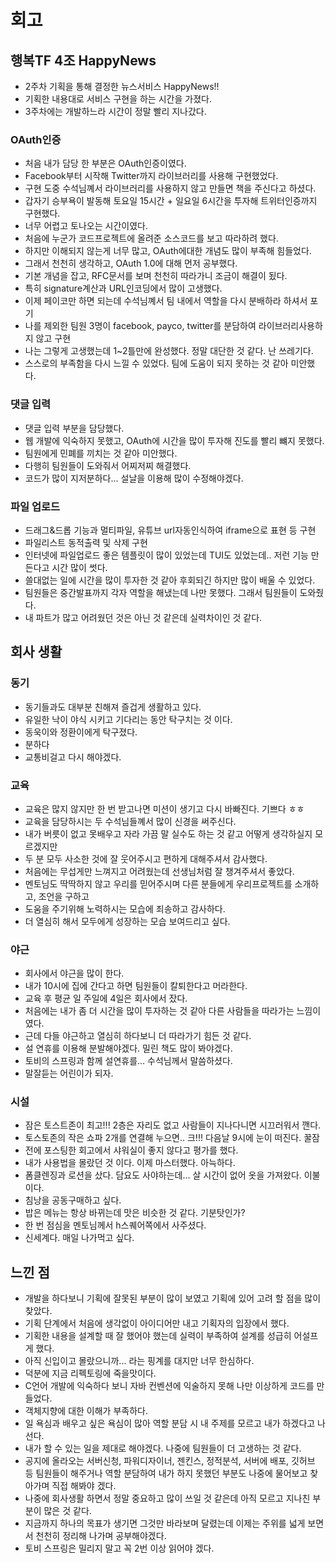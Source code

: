 # 회고

## 행복TF 4조 HappyNews

- 2주차 기획을 통해 결정한 뉴스서비스 HappyNews!!
- 기획한 내용대로 서비스 구현을 하는 시간을 가졌다.
- 3주차에는 개발하느라 시간이 정말 빨리 지나갔다.

### OAuth인증

- 처음 내가 담당 한 부분은 OAuth인증이였다.
- Facebook부터 시작해 Twitter까지 라이브러리를 사용해 구현했었다.
- 구현 도중 수석님꼐서 라이브러리를 사용하지 않고 만들면 책을 주신다고 하셨다.
- 갑자기 승부욕이 발동해 토요일 15시간 + 일요일 6시간을 투자해 트위터인증까지 구현했다.
- 너무 어렵고 토나오는 시간이였다.
- 처음에 누군가 코드프로젝트에 올려준 소스코드를 보고 따라하려 했다.
- 하지만 이해되지 않는게 너무 많고, OAuth에대한 개념도 많이 부족해 힘들었다.
- 그래서 천천히 생각하고, OAuth 1.0에 대해 먼저 공부했다.
- 기본 개념을 잡고, RFC문서를 보며 천천히 따라가니 조금이 해결이 됬다.
- 특히 signature계산과 URL인코딩에서 많이 고생했다.
- 이제 페이코만 하면 되는데 수석님꼐서 팀 내에서 역할을 다시 분배하라 하셔서 포기
- 나를 제외한 팀원 3명이 facebook, payco, twitter를 분담하여 라이브러리사용하지 않고 구현
- 나는 그렇게 고생했는데 1~2틀만에 완성했다. 정말 대단한 것 같다. 난 쓰레기다.
- 스스로의 부족함을 다시 느낄 수 있었다. 팀에 도움이 되지 못하는 것 같아 미안했다.

### 댓글 입력

- 댓글 입력 부분을 담당했다.
- 웹 개발에 익숙하지 못했고, OAuth에 시간을 많이 투자해 진도를 빨리 뺴지 못했다.
- 팀원에게 민폐를 끼치는 것 같아 미안했다.
- 다행히 팀원들이 도와줘서 어찌저찌 해결했다.
- 코드가 많이 지저분하다... 설날을 이용해 많이 수정해야겠다.

### 파일 업로드

- 드래그&드롭 기능과 멀티파일, 유튜브 url자동인식하여 iframe으로 표현 등 구현
- 파일리스트 동적출력 및 삭제 구현
- 인터넷에 파일업로드 좋은 템플릿이 많이 있었는데 TUI도 있었는데.. 저런 기능 만든다고 시간 많이 썻다.
- 쓸대없는 일에 시간을 많이 투자한 것 같아 후회되긴 하지만 많이 배울 수 있었다.
- 팀원들은 중간발표까지 각자 역할을 해냈는데 나만 못했다. 그래서 팀원들이 도와줬다. 
- 내 파트가 많고 어려웠던 것은 아닌 것 같은데 실력차이인 것 같다.

## 회사 생활

### 동기

- 동기들과도 대부분 친해져 즐겁게 생활하고 있다.
- 유일한 낙이 야식 시키고 기다리는 동안 탁구치는 것 이다.
- 동욱이와 정환이에게 탁구졌다.
- 분하다
- 교통비걸고 다시 해야겠다.

### 교육
- 교육은 많지 않지만 한 번 받고나면 미션이 생기고 다시 바빠진다. 기쁘다 ㅎㅎ
- 교육을 담당하시는 두 수석님들꼐서 많이 신경을 써주신다.
- 내가 버릇이 없고 못배우고 자라 가끔 말 실수도 하는 것 같고 어떻게 생각하실지 모르겠지만
- 두 분 모두 사소한 것에 잘 웃어주시고 편하게 대해주셔서 감사했다.
- 처음에는 무섭게만 느껴지고 어려웠는데 선생님처럼 잘 챙겨주셔서 좋았다. 
- 멘토님도 딱딱하지 않고 우리를 믿어주시며 다른 분들에게 우리프로젝트를 소개하고, 조언을 구하고
- 도움을 주기위해 노력하시는 모습에 죄송하고 감사하다. 
- 더 열심히 해서 모두에게 성장하는 모습 보여드리고 싶다.

### 야근

- 회사에서 야근을 많이 한다.
- 내가 10시에 집에 간다고 하면 팀원들이 칼퇴한다고 머라한다.
- 교육 후 평균 일 주일에 4일은 회사에서 잤다.
- 처음에는 내가 좀 더 시간을 많이 투자하는 것 같아 다른 사람들을 따라가는 느낌이였다.
- 근데 다들 야근하고 열심히 하다보니 더 따라가기 힘든 것 같다.
- 설 연휴를 이용해 분발해야겠다. 밀린 책도 많이 봐야겠다.
- 토비의 스프링과 함께 설연휴를... 수석님께서 말씀하셨다. 
- 말잘듣는 어린이가 되자.

### 시설

- 잠은 토스트존이 최고!!! 2층은 자리도 없고 사람들이 지나다니면 시끄러워서 깬다.
- 토스토존의 작은 쇼파 2개를 연결해 누으면.. 크!!! 다음날 9시에 눈이 떠진다. 꿀잠
- 전에 포스팅한 회고에서 샤워실이 좋지 않다고 평가를 했다.
- 내가 사용법을 몰랐던 것 이다. 이제 마스터했다. 아늑하다.
- 폼클렌징과 로션을 샀다. 담요도 사야하는데... 살 시간이 없어 옷을 가져왔다. 이불이다.
- 침낭을 공동구매하고 싶다. 
- 밥은 메뉴는 항상 바뀌는데 맛은 비슷한 것 같다. 기분탓인가?
- 한 번 점심을 멘토님께서 h스퀘어쪽에서 사주셨다.
- 신세계다. 매일 나가먹고 싶다. 


## 느낀 점

- 개발을 하다보니 기획에 잘못된 부분이 많이 보였고 기획에 있어 고려 할 점을 많이 찾았다.
- 기획 단계에서 처음에 생각없이 아이디어만 내고 기획자의 입장에서 했다.
- 기획한 내용을 설계할 때 잘 했어야 했는데 실력이 부족하여 설계를 성급히 어설프게 했다.
- 아직 신입이고 몰랐으니까... 라는 핑계를 대지만 너무 한심하다.
- 덕분에 지금 리펙토링에 죽을맛이다.
- C언어 개발에 익숙하다 보니 자바 컨벤션에 익술하지 못해 나만 이상하게 코드를 만들었다.
- 객체지향에 대한 이해가 부족하다. 
- 일 욕심과 배우고 싶은 욕심이 많아 역할 분담 시 내 주제를 모르고 내가 하겠다고 나선다.
- 내가 할 수 있는 일을 제대로 해야겠다. 나중에 팀원들이 더 고생하는 것 같다.
- 공지에 올라오는 서버신청, 파워디자이너, 젠킨스, 정적분석, 서버에 배포, 깃허브 등 팀원들이 해주거나 역할 분담하여 내가 하지 못했던 부분도 나중에 물어보고 찾아가며 직접 해봐야 겠다.
- 나중에 회사생활 하면서 정말 중요하고 많이 쓰일 것 같은데 아직 모르고 지나친 부분이 많은 것 같다.
- 지금까지 하나의 목표가 생기면 그것만 바라보며 달렸는데 이제는 주위를 넓게 보면서 천천히 정리해 나가며 공부해야겠다.
- 토비 스프링은 밀리지 말고 꼭 2번 이상 읽어야 겠다. 